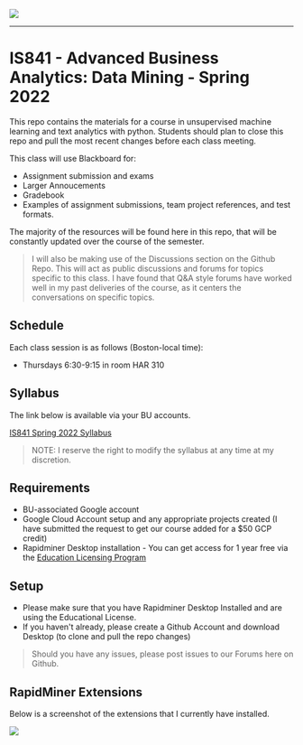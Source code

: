 ![](https://touchmba.com/wp-content/uploads/2017/12/BU-Questrom.png)

---

# IS841 - Advanced Business Analytics: Data Mining - Spring 2022

This repo contains the materials for a course in unsupervised machine learning and text analytics with python.  Students should plan to close this repo and pull the most recent changes before each class meeting.

This class will use Blackboard for:

- Assignment submission and exams
- Larger Annoucements
- Gradebook
- Examples of assignment submissions, team project references, and test formats.

The majority of the resources will be found here in this repo, that will be constantly updated over the course of the semester.  

> I will also be making use of the Discussions section on the Github Repo.  This will act as public discussions and forums for topics specific to this class. I have found that Q&A style forums have worked well in my past deliveries of the course, as it centers the conversations on specific topics.



## Schedule

Each class session is as follows (Boston-local time):

- Thursdays 6:30-9:15 in room HAR 310


## Syllabus

The link below is available via your BU accounts.

[IS841 Spring 2022 Syllabus](https://docs.google.com/document/d/e/2PACX-1vTHtfR9TXBBmMvD0u7i8jp-ezKI4nV04Z_nXEKEOUqj3KgGPidwYpKhQlHRgXJX-4bJWc3CQGBfE0uX/pub)

> NOTE: I reserve the right to modify the syllabus at any time at my discretion.


## Requirements

- BU-associated Google account
- Google Cloud Account setup and any appropriate projects created (I have submitted the request to get our course added for a $50 GCP credit)
- Rapidminer Desktop installation - You can get access for 1 year free via the [Education Licensing Program](https://rapidminer.com/educational-program/)

## Setup

- Please make sure that you have Rapidminer Desktop Installed and are using the Educational License.  
- If you haven't already, please create a Github Account and download Desktop (to clone and pull the repo changes)

> Should you have any issues, please post issues to our Forums here on Github.  


## RapidMiner Extensions

Below is a screenshot of the extensions that I currently have installed.  

![](https://snipboard.io/CO5gQu.jpg)

